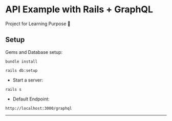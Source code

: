 # API Example with Rails + GraphQL

Project for Learning Purpose :rocket:

## Setup

Gems and Database setup:

```
bundle install
```
```
rails db:setup
```

* Start a server:

```
rails s
```

* Default Endpoint:

`http://localhost:3000/graphql`

---

